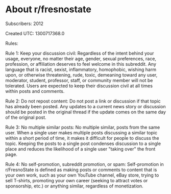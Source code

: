 # About r/fresnostate

Subscribers: 2012

Created UTC: 1300717368.0

Rules:

Rule 1: Keep your discussion civil: Regardless of the intent behind your usage, everyone, no matter their age, gender, sexual preferences, race, profession, or affiliation deserves to feel welcome in this subreddit. Any language that is racist, sexist, inflammatory, homophobic, wishing harm upon, or otherwise threatening, rude, toxic, demeaning toward any user, moderator, student, professor, staff, or community member will not be tolerated. Users are expected to keep their discussion civil at all times within posts and comments.

Rule 2: Do not repost content: Do not post a link or discussion if that topic has already been posted. Any updates to a current news story or discussion should be posted in the original thread if the update comes on the same day of the original post.

Rule 3: No multiple similar posts: No multiple similar, posts from the same user. When a single user makes multiple posts discussing a similar topic within a short period of time, it makes it difficult for people to discuss the topic. Keeping the posts to a single post condenses discussion to a single place and reduces the likelihood of a single user "taking over" the front page.

Rule 4: No self-promotion, subreddit promotion, or spam: Self-promotion in r/FresnoState is defined as making posts or comments to content that is your own work, such as your own YouTube channel, eBay store, trying to sell T-shirts, promoting your own career (seeking to attract votes or sponsorship, etc.) or anything similar, regardless of monetization.

